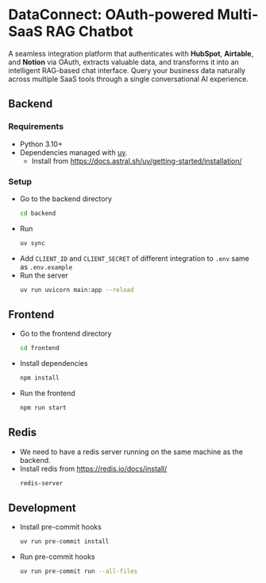 # DataConnect: OAuth-powered Multi-SaaS RAG Chatbot

A seamless integration platform that authenticates with **HubSpot**, **Airtable**, and **Notion** via OAuth, extracts valuable data, and transforms it into an intelligent RAG-based chat interface. Query your business data naturally across multiple SaaS tools through a single conversational AI experience.

## Backend

### Requirements

- Python 3.10+
- Dependencies managed with [uv](https://docs.astral.sh/uv/).
    - Install from https://docs.astral.sh/uv/getting-started/installation/

### Setup

- Go to the backend directory
    ```bash
    cd backend
    ```
- Run
    ```bash
    uv sync
    ```
- Add `CLIENT_ID` and `CLIENT_SECRET` of different integration to `.env` same as `.env.example`
- Run the server
    ```bash
    uv run uvicorn main:app --reload
    ```

## Frontend

- Go to the frontend directory
    ```bash
    cd frontend
    ```
- Install dependencies
    ```bash
    npm install
    ```
- Run the frontend
    ```bash
    npm run start
    ```

## Redis

- We need to have a redis server running on the same machine as the backend.
- Install redis from https://redis.io/docs/install/
    ```bash
    redis-server
    ```

## Development

- Install pre-commit hooks
    ```bash
    uv run pre-commit install
    ```
- Run pre-commit hooks
    ```bash
    uv run pre-commit run --all-files
    ```
